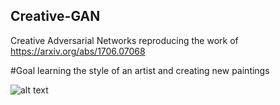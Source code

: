 ## Creative-GAN
 Creative Adversarial Networks
reproducing the work of https://arxiv.org/abs/1706.07068

#Goal
learning the style of an artist and creating new paintings 

![alt text](https://github.com/AndreasWieg/Creative-GAN/blob/master/example/Die%20Rebellion%20der%20Topfpflanzen.jpg)
